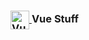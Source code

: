 <h3>
   <a href="https://cli.vuejs.org/" target="_blank" rel="noreferrer">
    <img align="center" src="https://upload.wikimedia.org/wikipedia/commons/thumb/9/95/Vue.js_Logo_2.svg/1200px-Vue.js_Logo_2.  svg.png" alt="Vue" height="30" width="30" />
   </a>  
  Vue Stuff
<h3/>
